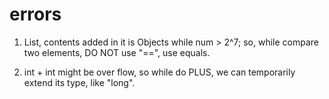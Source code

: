 # errors

1. List<Integer>, contents added in it is Objects while num > 2^7; so, while compare two elements, DO NOT use "==", use equals.

2. int + int might be over flow, so while do PLUS, we can temporarily extend its type, like "long".
